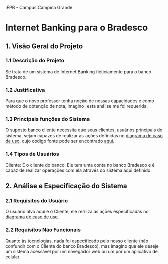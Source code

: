 
IFPB - Campus Campina Grande

# Internet Banking para o Bradesco

## 1. Visão Geral do Projeto

### 1.1 Descrição do Projeto

Se trata de um sistema de Internet Banking ficticiamente para o banco Bradesco.

### 1.2 Justificativa

Para que o novo professor tenha noção de nossas capacidades e como método de
obtenção de nota, imagino, esta análise me foi requerida.

### 1.3 Principais funções do Sistema

O suposto banco cliente necessita que seus clientes, usuários principais do
sistema, sejam capazes de realizar as ações definidas no 
[diagrama de caso de uso](caso_de_uso.png), cujo código fonte pode ser
encontrado [aqui](src/caso_de_uso.puml).

### 1.4 Tipos de Usuários

Cliente:
	É o cliente do banco. Ele tem uma conta no banco Bradesco e é capaz de
	realizar operações com ela através do sistema aqui definido.

## 2. Análise e Especificação do Sistema

### 2.1 Requisitos do Usuário

O usuário alvo aqui é o Cliente, ele realiza as ações especificadas no
[diagrama de caso de uso](caso_de_uso.puml).

### 2.2 Requisitos Não Funcionais

Quanto às tecnologias, nada foi especificado pelo nosso cliente (não confundir
com o Cliente do banco Bradesco), mas imagino que ele deseje um sistema
acessável por um navegador web ou um por um aplicativo de celular.

